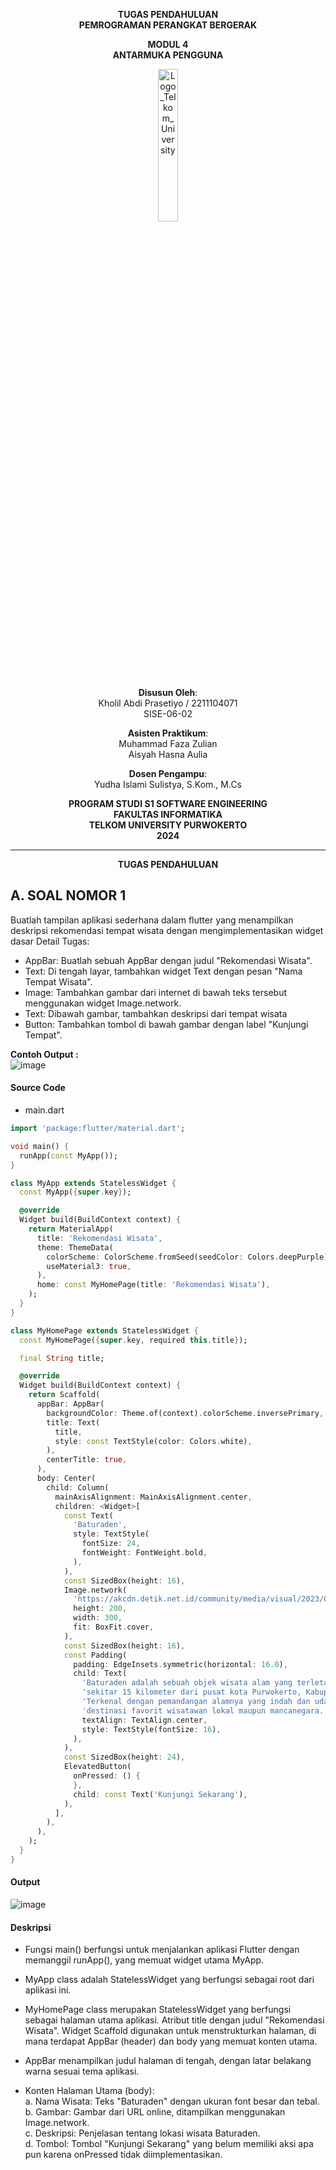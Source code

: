 <div align="center">

**TUGAS PENDAHULUAN**  
**PEMROGRAMAN PERANGKAT BERGERAK**

**MODUL 4**  
**ANTARMUKA PENGGUNA**

<img src="https://github.com/user-attachments/assets/8ffbc3d9-1f18-4a72-8723-692ba5757f0c" alt="Logo_Telkom_University" width="25%">

**Disusun Oleh**:  
Kholil Abdi Prasetiyo / 2211104071  
SISE-06-02

**Asisten Praktikum**:  
Muhammad Faza Zulian  
Aisyah Hasna Aulia

**Dosen Pengampu**:  
Yudha Islami Sulistya, S.Kom., M.Cs

**PROGRAM STUDI S1 SOFTWARE ENGINEERING**  
**FAKULTAS INFORMATIKA**  
**TELKOM UNIVERSITY PURWOKERTO**  
**2024**
</div>

---
<div align="center">
  
  **TUGAS PENDAHULUAN**  
  
</div>


## A. SOAL NOMOR 1
Buatlah tampilan aplikasi sederhana dalam flutter yang menampilkan deskripsi
rekomendasi tempat wisata dengan mengimplementasikan widget dasar
Detail Tugas:
- AppBar: Buatlah sebuah AppBar dengan judul "Rekomendasi Wisata".
- Text: Di tengah layar, tambahkan widget Text dengan pesan "Nama Tempat
Wisata".
- Image: Tambahkan gambar dari internet di bawah teks tersebut menggunakan
widget Image.network.
- Text: Dibawah gambar, tambahkan deskripsi dari tempat wisata
- Button: Tambahkan tombol di bawah gambar dengan label "Kunjungi Tempat".

**Contoh Output :**  
![image](https://github.com/user-attachments/assets/5b8fe0d0-ad02-429f-84d1-bb4a4a7b3a34)

#### Source Code
- main.dart
```dart
import 'package:flutter/material.dart';

void main() {
  runApp(const MyApp());
}

class MyApp extends StatelessWidget {
  const MyApp({super.key});

  @override
  Widget build(BuildContext context) {
    return MaterialApp(
      title: 'Rekomendasi Wisata',
      theme: ThemeData(
        colorScheme: ColorScheme.fromSeed(seedColor: Colors.deepPurple),
        useMaterial3: true,
      ),
      home: const MyHomePage(title: 'Rekomendasi Wisata'),
    );
  }
}

class MyHomePage extends StatelessWidget {
  const MyHomePage({super.key, required this.title});

  final String title;

  @override
  Widget build(BuildContext context) {
    return Scaffold(
      appBar: AppBar(
        backgroundColor: Theme.of(context).colorScheme.inversePrimary,
        title: Text(
          title,
          style: const TextStyle(color: Colors.white),
        ),
        centerTitle: true,
      ),
      body: Center(
        child: Column(
          mainAxisAlignment: MainAxisAlignment.center,
          children: <Widget>[
            const Text(
              'Baturaden',
              style: TextStyle(
                fontSize: 24,
                fontWeight: FontWeight.bold,
              ),
            ),
            const SizedBox(height: 16),
            Image.network(
              'https://akcdn.detik.net.id/community/media/visual/2023/09/05/lokawisata-baturraden-1_43.jpeg?w=700&q=90',
              height: 200,
              width: 300,
              fit: BoxFit.cover,
            ),
            const SizedBox(height: 16),
            const Padding(
              padding: EdgeInsets.symmetric(horizontal: 16.0),
              child: Text(
                'Baturaden adalah sebuah objek wisata alam yang terletak di lereng Gunung Slamet, '
                'sekitar 15 kilometer dari pusat kota Purwokerto, Kabupaten Banyumas, Jawa Tengah. '
                'Terkenal dengan pemandangan alamnya yang indah dan udara yang sejuk, Baturaden menjadi '
                'destinasi favorit wisatawan lokal maupun mancanegara.',
                textAlign: TextAlign.center,
                style: TextStyle(fontSize: 16),
              ),
            ),
            const SizedBox(height: 24),
            ElevatedButton(
              onPressed: () {
              },
              child: const Text('Kunjungi Sekarang'),
            ),
          ],
        ),
      ),
    );
  }
}
```
#### Output
![image](https://github.com/user-attachments/assets/d3300b54-ba27-4afa-86e5-b21f143231c9)

#### Deskripsi
- Fungsi main() berfungsi untuk menjalankan aplikasi Flutter dengan memanggil runApp(), yang memuat widget utama MyApp.

- MyApp class adalah StatelessWidget yang berfungsi sebagai root dari aplikasi ini.

- MyHomePage class merupakan StatelessWidget yang berfungsi sebagai halaman utama aplikasi. Atribut title dengan judul "Rekomendasi Wisata". Widget Scaffold digunakan untuk menstrukturkan halaman, di mana terdapat AppBar (header) dan body yang memuat konten utama.

- AppBar menampilkan judul halaman di tengah, dengan latar belakang warna sesuai tema aplikasi.

- Konten Halaman Utama (body):  
a. Nama Wisata: Teks "Baturaden" dengan ukuran font besar dan tebal.  
b. Gambar: Gambar dari URL online, ditampilkan menggunakan Image.network.  
c. Deskripsi: Penjelasan tentang lokasi wisata Baturaden.  
d. Tombol: Tombol "Kunjungi Sekarang" yang belum memiliki aksi apa pun karena onPressed tidak diimplementasikan.  
